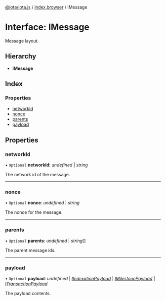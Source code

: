 [@iota/iota.js](../README.md) / [index.browser](../modules/index_browser.md) / IMessage

# Interface: IMessage

Message layout.

## Hierarchy

* **IMessage**

## Index

### Properties

* [networkId](index_browser.imessage.md#networkid)
* [nonce](index_browser.imessage.md#nonce)
* [parents](index_browser.imessage.md#parents)
* [payload](index_browser.imessage.md#payload)

## Properties

### networkId

• `Optional` **networkId**: *undefined* \| *string*

The network id of the message.

___

### nonce

• `Optional` **nonce**: *undefined* \| *string*

The nonce for the message.

___

### parents

• `Optional` **parents**: *undefined* \| *string*[]

The parent message ids.

___

### payload

• `Optional` **payload**: *undefined* \| [*IIndexationPayload*](models_iindexationpayload.iindexationpayload.md) \| [*IMilestonePayload*](models_imilestonepayload.imilestonepayload.md) \| [*ITransactionPayload*](models_itransactionpayload.itransactionpayload.md)

The payload contents.
